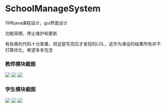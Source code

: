 # SchoolManageSystem
<p>19年java课程设计，gui界面设计</p>
<p>功能简陋，停止维护和更新</p>
<p>有些类的代码十分笨重，但这是写完后才发现的LOL，这作为课设的结果所有并不打算优化，希望多多包含</p>
<h3>教师模块截图</h3>
<img src="https://img-blog.csdnimg.cn/20190616112426437.png?x-oss-process=image/watermark,type_ZmFuZ3poZW5naGVpdGk,shadow_10,text_aHR0cHM6Ly9ibG9nLmNzZG4ubmV0L09vb29wc18=,size_16,color_FFFFFF,t_70"/>
<img src="https://img-blog.csdnimg.cn/20190616112433548.png?x-oss-process=image/watermark,type_ZmFuZ3poZW5naGVpdGk,shadow_10,text_aHR0cHM6Ly9ibG9nLmNzZG4ubmV0L09vb29wc18=,size_16,color_FFFFFF,t_70"/>
<img src="https://img-blog.csdnimg.cn/20190616112447735.png?x-oss-process=image/watermark,type_ZmFuZ3poZW5naGVpdGk,shadow_10,text_aHR0cHM6Ly9ibG9nLmNzZG4ubmV0L09vb29wc18=,size_16,color_FFFFFF,t_70"/>
<h3>学生模块截图</h3>
<img src="https://img-blog.csdnimg.cn/20190616112455639.png?x-oss-process=image/watermark,type_ZmFuZ3poZW5naGVpdGk,shadow_10,text_aHR0cHM6Ly9ibG9nLmNzZG4ubmV0L09vb29wc18=,size_16,color_FFFFFF,t_70"/>
<img src="https://img-blog.csdnimg.cn/2019061611250668.png?x-oss-process=image/watermark,type_ZmFuZ3poZW5naGVpdGk,shadow_10,text_aHR0cHM6Ly9ibG9nLmNzZG4ubmV0L09vb29wc18=,size_16,color_FFFFFF,t_70"/>
<img src="https://img-blog.csdnimg.cn/20190616112513237.png?x-oss-process=image/watermark,type_ZmFuZ3poZW5naGVpdGk,shadow_10,text_aHR0cHM6Ly9ibG9nLmNzZG4ubmV0L09vb29wc18=,size_16,color_FFFFFF,t_70"/>
